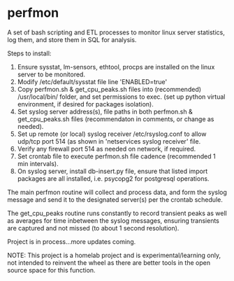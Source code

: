 # perfmon
A set of bash scripting and ETL processes to monitor linux server statistics, log them, and store them in SQL for analysis.

Steps to install:
 1.  Ensure sysstat, lm-sensors, ethtool, procps are installed on the linux server to be monitored.
 2.  Modify /etc/default/sysstat file line 'ENABLED=true'
 3.  Copy perfmon.sh & get_cpu_peaks.sh files into (recommended) /usr/local/bin/ folder, and set permissions to exec.  (set up python virtual environment, if desired for packages isolation).
 4.  Set syslog server address(s), file paths in both perfmon.sh & get_cpu_peaks.sh files (recommendaton in comments, or change as needed).
 5.  Set up remote (or local) syslog receiver /etc/rsyslog.conf to allow udp/tcp port 514 (as shown in 'netservices syslog receiver' file.
 6.  Verify any firewall port 514 as needed on network, if required.
 7.  Set crontab file to execute perfmon.sh file cadence (recommended 1 min intervals).
 8.  On syslog server, install db-insert.py file, ensure that listed import packages are all installed, i.e. psycopg2 for postgresql operations.

The main perfmon routine will collect and process data, and form the syslog message and send it to the designated server(s) per the crontab schedule.

The get_cpu_peaks routine runs constantly to record transient peaks as well as averages for time inbetween the syslog messages, ensuring transients are captured and not missed (to about 1 second resolution).


Project is in process...more updates coming.


NOTE:  This project is a homelab project and is experimental/learning only, not intended to reinvent the wheel as there are better tools in the open source space for this function.
